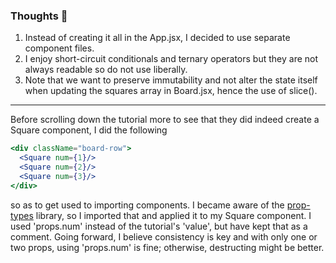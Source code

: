 ### Thoughts 🎲

1) Instead of creating it all in the App.jsx, I decided to use separate component files.
2) I enjoy short-circuit conditionals and ternary operators but they are not always readable so do not use liberally.
3) Note that we want to preserve immutability and not alter the state itself when updating the squares array in Board.jsx, hence the use of slice().
<hr>

Before scrolling down the tutorial more to see that they did indeed create a Square component, I did the following
```jsx
<div className="board-row">
  <Square num={1}/>
  <Square num={2}/>
  <Square num={3}/>
</div>
```
so as to get used to importing components. I became aware of the [prop-types](https://www.npmjs.com/package/prop-types) library, so I imported that and applied it to my Square component. I used 'props.num' instead of the tutorial's 'value', but have kept that as a comment. Going forward, I believe consistency is key and with only one or two props, using 'props.num' is fine; otherwise, destructing might be better.
